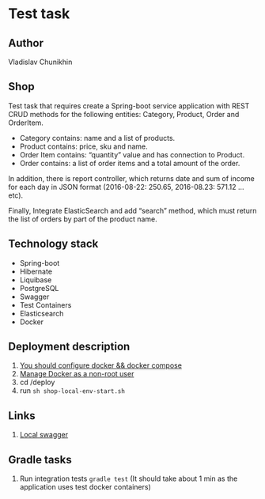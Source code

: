 # Test task

## Author
Vladislav Chunikhin

## Shop
Test task that requires create a Spring-boot service application with REST CRUD methods for the following entities:
Category, Product, Order and OrderItem.

- Category contains: name and a list of products.
- Product contains: price, sku and name.
- Order Item contains: “quantity” value and has connection to Product.
- Order contains: a list of order items and a total amount of the order.

In addition, there is report controller, which returns date and sum of income for each day in JSON format
(2016-08-22: 250.65, 2016-08.23: 571.12 ... etc).

Finally, Integrate ElasticSearch and add “search” method, which must return the list of orders by part of the product name.

## Technology stack
- Spring-boot
- Hibernate
- Liquibase
- PostgreSQL
- Swagger
- Test Containers
- Elasticsearch
- Docker

## Deployment description

1. [You should configure docker && docker compose](https://docs.docker.com/engine/install/)
2. [Manage Docker as a non-root user](https://docs.docker.com/engine/install/linux-postinstall/)
3. cd /deploy
4. run `sh shop-local-env-start.sh`


## Links

1. [Local swagger](http://localhost:8080/swagger-ui.html)

## Gradle tasks

1. Run integration tests `gradle test` (It should take about 1 min as the application uses test docker containers)

